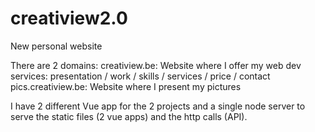 # creatiview2.0
New personal website

There are 2 domains:
creatiview.be: Website where I offer my web dev services: presentation / work / skills / services / price / contact
pics.creatiview.be: Website where I present my pictures

I have 2 different Vue app for the 2 projects and a single node server to serve the static files (2 vue apps) and the http calls (API).

